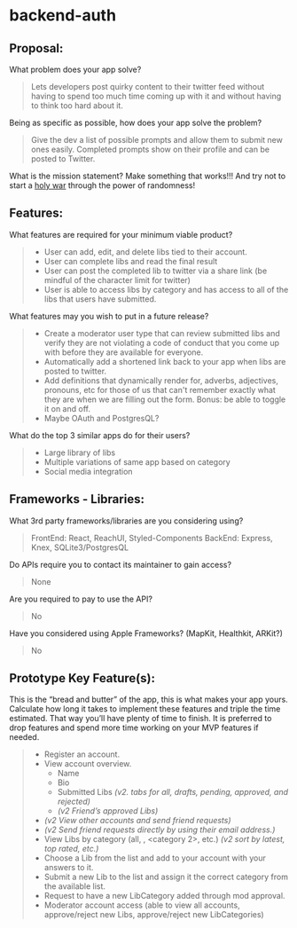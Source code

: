 # backend-auth

## Proposal:

What problem does your app solve?

> Lets developers post quirky content to their twitter feed without having to spend too much time coming up with it and without having to think too hard about it.

Being as specific as possible, how does your app solve the problem?

> Give the dev a list of possible prompts and allow them to submit new ones easily. Completed prompts show on their profile and can be posted to Twitter.

What is the mission statement?
Make something that works!!! And try not to start a [holy war](testhttp://www.catb.org/jargon/html/H/holy-wars.html) through the power of randomness!

## Features:

What features are required for your minimum viable product?

> - User can add, edit, and delete libs tied to their account.
> - User can complete libs and read the final result
> - User can post the completed lib to twitter via a share link (be mindful of the character limit for twitter)
> - User is able to access libs by category and has access to all of the libs that users have submitted.

What features may you wish to put in a future release?

> - Create a moderator user type that can review submitted libs and verify they are not violating a code of conduct that you come up with before they are available for everyone.
> - Automatically add a shortened link back to your app when libs are posted to twitter.
> - Add definitions that dynamically render for, adverbs, adjectives, pronouns, etc for those of us that can't remember exactly what they are when we are filling out the form. Bonus: be able to toggle it on and off.
> - Maybe OAuth and PostgresQL?

What do the top 3 similar apps do for their users?

> - Large library of libs
> - Multiple variations of same app based on category
> - Social media integration

## Frameworks - Libraries:

What 3rd party frameworks/libraries are you considering using?

> FrontEnd: React, ReachUI, Styled-Components
> BackEnd: Express, Knex, SQLite3/PostgresQL

Do APIs require you to contact its maintainer to gain access?

> None

Are you required to pay to use the API?

> No

Have you considered using Apple Frameworks? (MapKit, Healthkit, ARKit?)

> No

## Prototype Key Feature(s):

This is the “bread and butter” of the app, this is what makes your app yours. Calculate how long it takes to implement these features and triple the time estimated. That way you’ll have plenty of time to finish. It is preferred to drop features and spend more time working on your MVP features if needed.

> - Register an account.
> - View account overview.
>   - Name
>   - Bio
>   - Submitted Libs _(v2. tabs for all, drafts, pending, approved, and rejected)_
>   - _(v2 Friend’s approved Libs)_
> - _(v2 View other accounts and send friend requests)_
> - _(v2 Send friend requests directly by using their email address.)_
> - View Libs by category (all, <category1>, <category 2>, etc.) _(v2 sort by latest, top rated, etc.)_
> - Choose a Lib from the list and add to your account with your answers to it.
> - Submit a new Lib to the list and assign it the correct category from the available list.
> - Request to have a new LibCategory added through mod approval.
> - Moderator account access (able to view all accounts, approve/reject new Libs, approve/reject new LibCategories)
